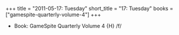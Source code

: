 +++
title = "2011-05-17: Tuesday"
short_title = "17: Tuesday"
books = ["gamespite-quarterly-volume-4"]
+++


* Book: GameSpite Quarterly Volume 4 {H} /f/
